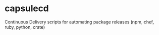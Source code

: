 # capsulecd
Continuous Delivery scripts for automating package releases (npm, chef, ruby, python, crate)

